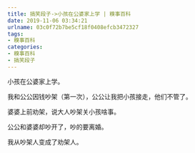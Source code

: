 ```yaml
---
title: 搞笑段子->小孩在公婆家上学 | 糗事百科
date: 2019-11-06 03:34:21
urlname: 03c0f72b7be5cf18f0408efcb3472327
tags: 
- 糗事百科
categories:
- 糗事百科
- 搞笑段子
---
```

小孩在公婆家上学。

我和公公因钱吵架（第一次），公公让我把小孩接走，他们不管了。

婆婆上前劝架，说大人吵架关小孩啥事。

公公和婆婆却吵开了，吵的要离婚。

我从吵架人变成了劝架人。


